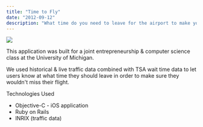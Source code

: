 ```yaml
---
title: "Time to Fly"
date: "2012-09-12"
description: "What time do you need to leave for the airport to make your flight on time?"
---
```


![](https://www.datocms-assets.com/19855/1578464356-time-to-fly.png?auto=compress%2Cformat&dpr=0.78&fm=jpg&w=775)

This application was built for a joint entrepreneurship & computer science class at the University of Michigan.

We used historical & live traffic data combined with TSA wait time data to let users know at what time they should leave in order to make sure they wouldn't miss their flight.

Technologies Used

- Objective-C - iOS application
- Ruby on Rails
- INRIX (traffic data)
